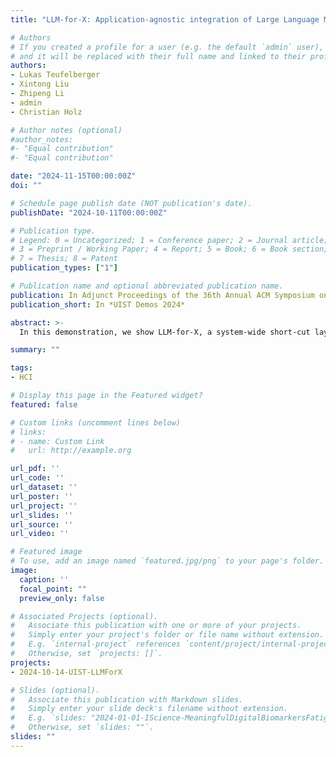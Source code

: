 ```yaml
---
title: "LLM-for-X: Application-agnostic integration of Large Language Models to Support Personal Writing Workflows"

# Authors
# If you created a profile for a user (e.g. the default `admin` user), write the username (folder name) here 
# and it will be replaced with their full name and linked to their profile.
authors:
- Lukas Teufelberger
- Xintong Liu
- Zhipeng Li
- admin
- Christian Holz

# Author notes (optional)
#author_notes:
#- "Equal contribution"
#- "Equal contribution"

date: "2024-11-15T00:00:00Z"
doi: ""

# Schedule page publish date (NOT publication's date).
publishDate: "2024-10-11T00:00:00Z"

# Publication type.
# Legend: 0 = Uncategorized; 1 = Conference paper; 2 = Journal article;
# 3 = Preprint / Working Paper; 4 = Report; 5 = Book; 6 = Book section;
# 7 = Thesis; 8 = Patent
publication_types: ["1"]

# Publication name and optional abbreviated publication name.
publication: In Adjunct Proceedings of the 36th Annual ACM Symposium on User Interface Software and Technology
publication_short: In *UIST Demos 2024*

abstract: >-
  In this demonstration, we show LLM-for-X, a system-wide short-cut layer that connects any application to backend LLM support through a lightweight popup dialog. LLM-for-X provides users with quick and easy-to-use LLM assistance without context switching to support writing and reading tasks. We show the use of LLM-for-X across several applications, such as Microsoft Office, VSCode, and Adobe Acrobat, which our tool seamlessly connects to the backends of OpenAI ChatGPT and Google Gemini. We also demonstrate the use of our system inside web apps such as Overleaf.

summary: ""

tags:
- HCI

# Display this page in the Featured widget?
featured: false

# Custom links (uncomment lines below)
# links:
# - name: Custom Link
#   url: http://example.org

url_pdf: ''
url_code: ''
url_dataset: ''
url_poster: ''
url_project: ''
url_slides: ''
url_source: ''
url_video: ''

# Featured image
# To use, add an image named `featured.jpg/png` to your page's folder. 
image:
  caption: ''
  focal_point: ""
  preview_only: false

# Associated Projects (optional).
#   Associate this publication with one or more of your projects.
#   Simply enter your project's folder or file name without extension.
#   E.g. `internal-project` references `content/project/internal-project/index.md`.
#   Otherwise, set `projects: []`.
projects:
- 2024-10-14-UIST-LLMForX

# Slides (optional).
#   Associate this publication with Markdown slides.
#   Simply enter your slide deck's filename without extension.
#   E.g. `slides: "2024-01-01-IScience-MeaningfulDigitalBiomarkersFatigue"` references `content/slides/2024-01-01-IScience-MeaningfulDigitalBiomarkersFatigue/index.md`.
#   Otherwise, set `slides: ""`.
slides: ""
---
```

